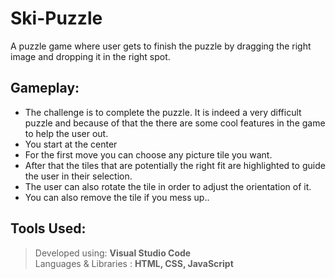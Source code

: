 # Ski-Puzzle
A puzzle game where user gets to finish the puzzle by dragging the right image and dropping it in the right spot.

## Gameplay:
* The challenge is to complete the puzzle. It is indeed a very difficult puzzle and because of that the   there are some cool features in the game to help the user out.
* You start at the center
* For the first move you can choose any picture tile you want.
* After that the tiles that are potentially the right fit are highlighted to guide the user in their       selection. 
* The user can also rotate the tile in order to adjust the orientation of it.
* You can also remove the tile if you mess up.. 

## Tools Used: 
> Developed using:  **Visual Studio Code**  
> Languages & Libraries : **HTML, CSS, JavaScript**  
